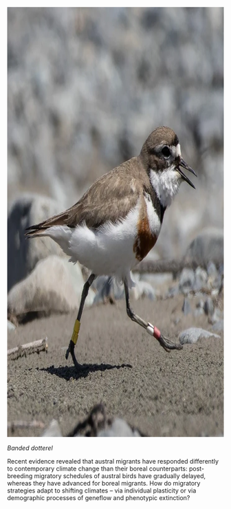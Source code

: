 <img src="/CONTENT/projects/Banded_Dotterel/about.webp" class="float-end imgshadow rounded" style = "height:25vh;">

*Banded dotterel*

Recent evidence revealed that austral migrants have responded differently to contemporary climate change than their boreal counterparts: post-breeding migratory schedules of austral birds have gradually delayed, whereas they have advanced for boreal migrants. How do migratory strategies adapt to shifting climates – via individual plasticity or via demographic processes of geneflow and phenotypic extinction?
